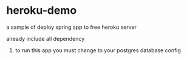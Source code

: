 # heroku-demo
a sample of deploy spring app to free heroku server

already include all dependency

1. to run this app you must change to your postgres database config
